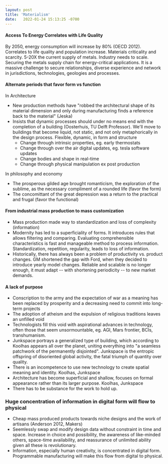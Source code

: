```yaml
---
layout: post
title: 'Materialism'
date:   2022-01-24 15:13:25 -0700
---
```


#### Access To Energy Correlates with Life Quality

By 2050, energy consumption will increase by 80% (OECD 2012). Correlates to life quality and population increase.
Materials criticality and scarcity. 5-20X the current supply of metals. Industry needs to scale. 
Securing the metals supply chain for energy-critical applications. 
It is a massive challenge to secure relationships, diverse experience and network in jurisdictions, technologies, geologies and processes. 

#### Alternate periods that favor form vs function
In Architecture
- New production methods have "robbed the architectural shape of its material dimension and only during manufacturing finds a reference back to the material" (Jeska)
- Insists that dynamic processes should under no means end with the completion of a building (Oosterhuis, TU Delft Professor). We'll move to buildings that become liquid, not static, and not only metaphorically in the design process. Flexible, dynamic, in form and structure
  - Change through intrinsic properties, eg. early thermostats
  - Change through over the air digital updates, eg. tesla software updates 
  - Change bodies and shape in real-time
  - Change through physical manipulation ex post production

In philosophy and economy
  - The prosperous gilded age brought romanticism, the exploration of the sublime, as the necessary compliment of a rounded life (favor the form)
  - The concomittant of the great depression was a return to the practical and frugal (favor the functional) 

#### From industrial mass production to mass customization
- Mass production made way to standardization and loss of complexity (information)
- Modernity has led to a superficiality of forms. It introduces rules that allows filtering and comparing. Evaluating comprehensible characteristics is fast and manageable method to process information. Standardization, repetition, regularity, leads to loss of information.
- Historically, there has always been a problem of productivity vs. product changes. GM shortened the gap with Ford, when they decided to introduce yearly model changes. Reliable and scalable is no longer enough, it must adapt -- with shortening periodicity -- to new market demands.

#### A lack of purpose
- Conscription to the army and the expectation of war as a meaning has been replaced by prosperity and a decreasing need to commit into long-term projects
- The adoption of atheism and the expulsion of religious traditions leaves an unfilled void  
- Technologists fill this void with aspirational advances in technology, often those that seem unsormountable, eg. AGI, Mars frontier, BCIs, transhumanism.
- Junkspace portrays a generalized type of building, which according to Koolhas appears all over the planet, uniting everything into "a seamless patchwork of the permanently disjointed". Junkspace is the entropic offspring of disoriented global activity, the fatal triumph of quantity over quality.
- There is an incompetence to use new technology to create spatial meaning and identity. Koolhas, Junkspace
- Architecture has become superficial and shallow, focuses on formal appearance rather than its larger purpose. Koolhas, Junkspace
- There has to be substance for the work to hold up.

### Huge concentration of information in digital form will flow to physical
- Cheap mass produced products towards niche designs and the work of artisans (Anderson 2012, Makers) 
- Seemlessly swap and modify design data without constraint in time and space. Increase in choice and possibility, the awareness of like-minded others, space-time availability, and reassurance of unlimited ability given all these is revolutionary.
- Information, especially human creativity, is concentrated in digital form. Programmable manufacturing will make this flow from digital to physical. 
